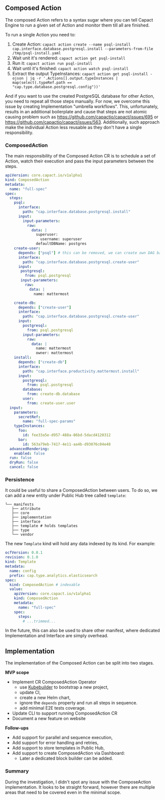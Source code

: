 ## Composed Action

The composed Action refers to a syntax sugar where you can tell Capact Engine to run a given set of Action and monitor them till all are finished.

To run a single Action you need to:
1. Create Action: `capact action create --name psql-install cap.interface.database.postgresql.install --parameters-from-file /tmp/psql-install.yaml`
2. Wait unit it's rendered: `capact action get psql-install`
3. Run it: `capact action run psql-install`
4. Wait until it's finished: `capact action watch psql-install`
5. Extract the output TypeInstances: `capact action get psql-install -ojson | jq -r '.Actions[].output.typeInstances | map(select(.typeRef.path == "cap.type.database.postgresql.config"))'`

And if you want to use the created PostgreSQL database for other Action, you need to repeat all those steps manually. For now, we overcome this issue by creating Implementation "umbrella workflows". This, unfortunately, results in an additional boilerplate and cause that steps are not atomic causing problem such as https://github.com/capactio/capact/issues/695 or https://github.com/capactio/capact/issues/563. Additionally, such approach make the individual Action less reusable as they don't have a single responsibility.

### ComposedAction

The main responsibility of the Composed Action CR is to schedule a set of Action, watch their execution and pass the input parameters between the steps.

```yaml
apiVersion: core.capact.io/v1alpha1
kind: ComposedAction
metadata:
  name: "full-spec"
spec:
  steps:
    psql:
      interface:
        path: "cap.interface.database.postgresql.install"
      input:
        input-parameters:
          raw:
            data: |
              superuser:
                username: superuser
              defaultDBName: postgres
    create-user:
      depends: ["psql"] # this can be removed, we can create own DAG based on the inputs.
      interface:
        path: "cap.interface.database.postgresql.create-user"
      input:
       postgresql:
         from: psql.postgresql
       input-parameters:
         raw:
           data: |
             name: mattermost

    create-db:
      depends: ["create-user"]
      interface:
        path: "cap.interface.database.postgresql.create-user"
      input:
        postgresql:
          from: psql.postgresql
        input-parameters:
          raw:
            data: |
              name: mattermost
              owner: mattermost
    install:
      depends: ["create-db"]
      interface:
        path: "cap.interface.productivity.mattermost.install"
      input:
        postgresql:
          from: psql.postgresql
        database:
          from: create-db.database
        user:
          from: create-user.user
  input:
    parameters:
      secretRef:
        name: "full-spec-params"
    typeInstances:
      foo:
        id: fee33a5e-d957-488a-86bd-5dacd4120312
      bar:
        id: 563a79eb-7417-4e11-aa4b-d93076c04e48
  advancedRendering:
    enabled: false
  run: false
  dryRun: false
  cancel: false
```

### Persistence

It could be useful to share a ComposedAction between users. To do so, we can add a new entity under Public Hub tree called `template`:

```
└── manifests
   ├── attribute
   ├── core
   ├── implementation
   ├── interface
   ├── template # holds templates
   ├── type
   └── vendor
```

The new `Template` kind will hold any data indexed by its kind. For example:

```yaml
ocfVersion: 0.0.1
revision: 0.1.0
kind: Template
metadata:
  name: config
  prefix: cap.type.analytics.elasticsearch
spec:
  kind: ComposedAction # indexable
  value:
    apiVersion: core.capact.io/v1alpha1
    kind: ComposedAction
    metadata:
      name: "full-spec"
    spec:
      steps:
        # ...trimmed...
```

In the future, this can also be used to share other manifest, where dedicated Implementation and Interface are simply overhead.

## Implementation

The implementation of the Composed Action can be split into two stages.

**MVP scope**
- Implement CR ComposedAction Operator
	- use [Kubebuilder](https://book.kubebuilder.io/) to bootstrap a new project,
	- update CI,
	- create a new Helm chart,
	- ignore the `depends` property and run all steps in sequence.
	- add minimal E2E tests coverage.
- Update CLI to support running ComposedAction CR
- Document a new feature on website

**Follow-ups**
- Add support for parallel and sequence execution,
- Add support for error handling and retries,
- Add support to store templates in Public Hub,
- Add support to create ComposedAction via Dashboard:
  - Later a dedicated block builder can be added.

### Summary

During the investigation, I didn't spot any issue with the ComposeAction implementation. It looks to be straight forward, however there are multiple areas that need to be covered even in the minimal scope.
